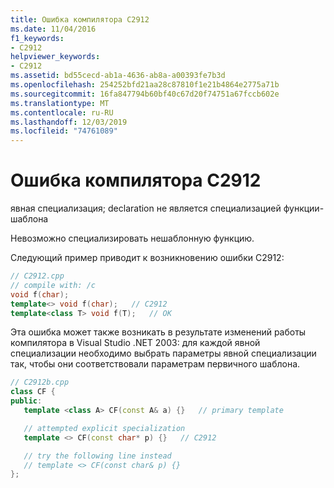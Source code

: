```yaml
---
title: Ошибка компилятора C2912
ms.date: 11/04/2016
f1_keywords:
- C2912
helpviewer_keywords:
- C2912
ms.assetid: bd55cecd-ab1a-4636-ab8a-a00393fe7b3d
ms.openlocfilehash: 254252bfd21aa28c87810f1e21b4864e2775a71b
ms.sourcegitcommit: 16fa847794b60bf40c67d20f74751a67fccb602e
ms.translationtype: MT
ms.contentlocale: ru-RU
ms.lasthandoff: 12/03/2019
ms.locfileid: "74761089"
---
```

# <a name="compiler-error-c2912"></a>Ошибка компилятора C2912

явная специализация; declaration не является специализацией функции-шаблона

Невозможно специализировать нешаблонную функцию.

Следующий пример приводит к возникновению ошибки C2912:

```cpp
// C2912.cpp
// compile with: /c
void f(char);
template<> void f(char);   // C2912
template<class T> void f(T);   // OK
```

Эта ошибка может также возникать в результате изменений работы компилятора в Visual Studio .NET 2003: для каждой явной специализации необходимо выбрать параметры явной специализации так, чтобы они соответствовали параметрам первичного шаблона.

```cpp
// C2912b.cpp
class CF {
public:
   template <class A> CF(const A& a) {}   // primary template

   // attempted explicit specialization
   template <> CF(const char* p) {}   // C2912

   // try the following line instead
   // template <> CF(const char& p) {}
};
```
